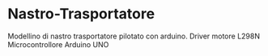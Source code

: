 # Nastro-Trasportatore
Modellino di nastro trasportatore pilotato con arduino.
Driver motore L298N
Microcontrollore Arduino UNO
